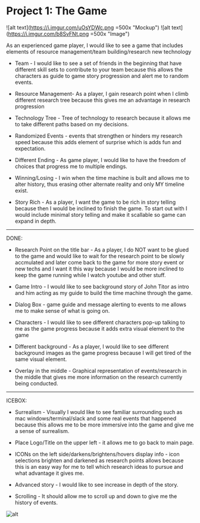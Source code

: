 # Project 1: The Game

![alt text](https://i.imgur.com/uOsYDWc.png =500x "Mockup")
![alt text](https://i.imgur.com/b8SvFNt.png =500x "Image")

As an experienced game player, I would like to see a game that includes elements of resource management/team building/research new technology

* Team - I would like to see a set of friends in the beginning that have different skill sets to contribute to your team because this allows the characters as guide to game story progression and alert me to random events.

* Resource Management- As a player, I gain research point when I climb different research tree because this gives me an advantage in research progression

* Technology Tree - Tree of technology to research because it allows me to take different paths based on my decisions.

* Randomized Events - events that strengthen or hinders my research speed because this adds element of surprise which is adds fun and expectation.

* Different Ending - As game player, I would like to have the freedom of choices that progress me to multiple endings.

* Winning/Losing - I win when the time machine is built and allows me to alter history, thus erasing other alternate reality and only MY timeline exist.

* Story Rich - As a player, I want the game to be rich in story telling because then I would be inclined to finish the game. To start out with I would include minimal story telling and make it scallable so game can expand in depth.


---
DONE:

* Research Point on the title bar - As a player, I do NOT want to be glued to the game and would like to wait for the research point to be slowly accmulated and later come back to the game for more story event or new techs and I want it this way because I would be more inclined to keep the game running while I watch youtube and other stuff.

* Game Intro - I would like to see background story of John Titor as intro and him acting as my guide to build the time machine through the game.

* Dialog Box - game guide and message alerting to events to me allows me to make sense of what is going on.

* Characters - I would like to see different characters pop-up talking to me as the game progress because it adds extra visual element to the game

* Different background - As a player, I would like to see different background images as the game progress because I will get tired of the same visual element.

* Overlay in the middle - Graphical representation of events/research in the middle that gives me more information on the research currently being conducted.


---


ICEBOX:

* Surrealism -  Visually I would like to see familiar surrounding such as mac windows/terminal/slack and some real events that happened because this allows me to be more immersive into the game and give me a sense of surrealism.

* Place Logo/Title on the upper left - it allows me to go back to main page.

* ICONs on the left side/darkens/brightens/hovers display info - icon selections brighten and darkened as research points allows because this is an easy way for me to tell which research ideas to pursue and what advantage it gives me.

* Advanced story - I would like to see increase in depth of the story.

* Scrolling - It should allow me to scroll up and down  to give me the history of events.








![alt](src)
